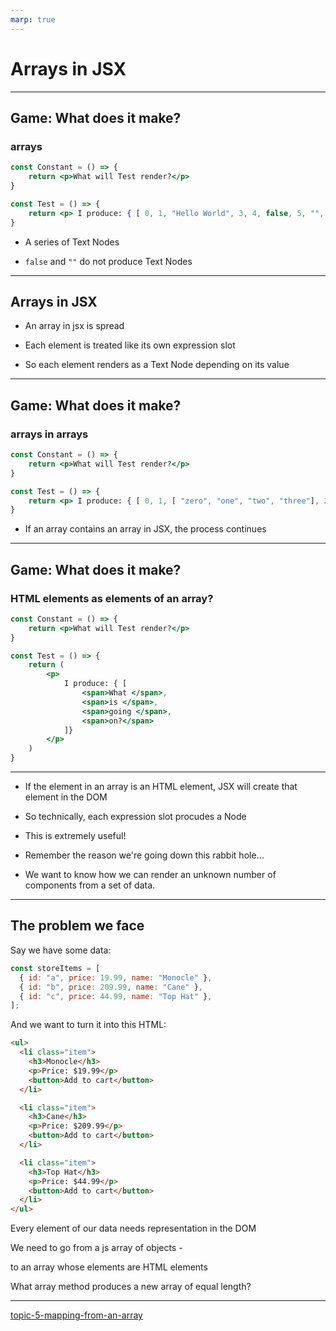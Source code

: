 ```yaml
---
marp: true
---
```


# Arrays in JSX
 
---

## Game: What does it make?

### arrays

```jsx
const Constant = () => {
	return <p>What will Test render?</p>
}

const Test = () => {
	return <p> I produce: { [ 0, 1, "Hello World", 3, 4, false, 5, "", 7 ] } </p>
}
```

- A series of Text Nodes

- `false` and `""` do not produce Text Nodes

---

## Arrays in JSX

- An array in jsx is spread

- Each element is treated like its own expression slot

- So each element renders as a Text Node depending on its value

---

## Game: What does it make?

### arrays in arrays

```jsx
const Constant = () => {
	return <p>What will Test render?</p>
}

const Test = () => {
	return <p> I produce: { [ 0, 1, [ "zero", "one", "two", "three"], 2 ] } </p>
}
```

- If an array contains an array in JSX, the process continues

---

## Game: What does it make?

### HTML elements as elements of an array?

```jsx
const Constant = () => {
	return <p>What will Test render?</p>
}

const Test = () => {
	return (
		<p> 
			I produce: { [ 
				<span>What </span>,
				<span>is </span>,
				<span>going </span>,
				<span>on?</span>
			]}
		</p>
	)
}
```

---

- If the element in an array is an HTML element, JSX will create that element in the DOM

- So technically, each expression slot procudes a Node

- This is extremely useful!

- Remember the reason we're going down this rabbit hole...

- We want to know how we can render an unknown number of components from a set of data.

---

## The problem we face

Say we have some data:

```js
const storeItems = [
  { id: "a", price: 19.99, name: "Monocle" },
  { id: "b", price: 209.99, name: "Cane" },
  { id: "c", price: 44.99, name: "Top Hat" },
];
```

And we want to turn it into this HTML:

```html
<ul>
  <li class="item">
    <h3>Monocle</h3>
    <p>Price: $19.99</p>
    <button>Add to cart</button>
  </li>

  <li class="item">
    <h3>Cane</h3>
    <p>Price: $209.99</p>
    <button>Add to cart</button>
  </li>

  <li class="item">
    <h3>Top Hat</h3>
    <p>Price: $44.99</p>
    <button>Add to cart</button>
  </li>
</ul>
```

Every element of our data needs representation in the DOM

We need to go from a js array of objects -

to an array whose elements are HTML elements

What array method produces a new array of equal length?

---

[topic-5-mapping-from-an-array](./topic-5-mapping-from-an-array.md)